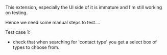 This extension, especially the UI side of it is immature and I'm still working on testing.

Hence we need some manual steps to test....

Test case 1: 
- check that when searching for 'contact type' you get a select box of types to choose from.
